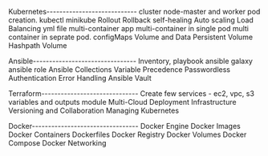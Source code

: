 Kubernetes----------------------------
cluster
node-master and worker
pod creation.
kubectl
minikube
Rollout
Rollback
self-healing
Auto scaling
Load Balancing
yml file
multi-container app
multi-container in single pod
multi container in seprate pod.
configMaps
Volume and Data
Persistent Volume
Hashpath Volume

Ansible--------------------------------
Inventory, playbook
ansible galaxy
ansible role
Ansible Collections
Variable Precedence
Passwordless Authentication
Error Handling
Ansible Vault

Terraform------------------------------
Create few services - ec2, vpc, s3
variables and outputs
module
Multi-Cloud Deployment
Infrastructure Versioning and Collaboration
Managing Kubernetes


Docker---------------------------------
Docker Engine
Docker Images
Docker Containers
Dockerfiles
Docker Registry
Docker Volumes
Docker Compose
Docker Networking